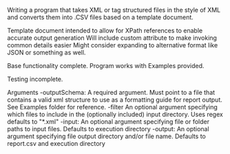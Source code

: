 Writing a program that takes XML or tag structured files in the style of XML and converts them into .CSV files based on a template document.

Template document intended to allow for XPath references to enable accurate output generation
Will include custom attribute to make invoking common details easier
Might consider expanding to alternative format like JSON or something as well.

Base functionality complete. Program works with Examples provided.

Testing incomplete.

Arguments
-outputSchema: A required argument. Must point to a file that contains a valid xml structure to use as a formatting guide for report output. See Examples folder for reference.
-filter An optional argument specifying which files to include in the (optionally included) input directory. Uses regex defaults to "*.xml"
-input: An optional argument specifying file or folder paths to input files. Defaults to execution directory
-output: An optional argument specifying file output directory and/or file name. Defaults to report.csv and execution directory